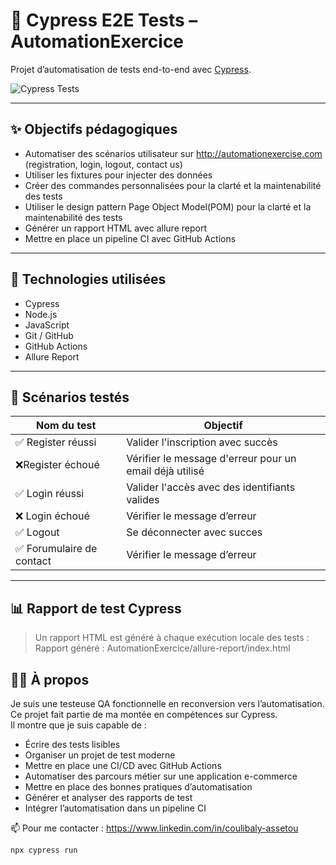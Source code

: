 
# 🧪 Cypress E2E Tests – AutomationExercice

Projet d’automatisation de tests end-to-end avec [Cypress](https://www.cypress.io/). 

![Cypress Tests](https://github.com/tatou23/cypress-tests-e2e/actions/workflows/cypress.yml/badge.svg)

---

## ✨ Objectifs pédagogiques

- Automatiser des scénarios utilisateur sur http://automationexercise.com (registration, login, logout, contact us)
- Utiliser les fixtures pour injecter des données
- Créer des commandes personnalisées pour la clarté et la maintenabilité des tests
- Utiliser le design pattern Page Object Model(POM) pour la clarté et la maintenabilité des tests
- Générer un rapport HTML avec allure report
- Mettre en place un pipeline CI avec GitHub Actions

---

## 🧰 Technologies utilisées

- Cypress
- Node.js
- JavaScript
- Git / GitHub
- GitHub Actions
- Allure Report

---

## 🧪 Scénarios testés

| Nom du test                | Objectif                                                 |
|----------------------------|-----------------------------------------------------------|
| ✅ Register réussi         | Valider l'inscription avec succès                         |
| ❌Register échoué          | Vérifier le message d'erreur pour un email déjà utilisé   |
| ✅ Login réussi            | Valider l'accès avec des identifiants valides             |
| ❌ Login échoué            | Vérifier le message d’erreur                              |
| ✅ Logout                  | Se déconnecter avec succes                                |
| ✅ Forumulaire de contact  | Vérifier le message d’erreur                              |


---

## 📊 Rapport de test Cypress

> Un rapport HTML est généré à chaque exécution locale des tests :
Rapport généré : AutomationExercice/allure-report/index.html

## 👩‍💻 À propos

Je suis une testeuse QA fonctionnelle en reconversion vers l’automatisation.  
Ce projet fait partie de ma montée en compétences sur Cypress.  
Il montre que je suis capable de :

- Écrire des tests lisibles
- Organiser un projet de test moderne
- Mettre en place une CI/CD avec GitHub Actions
- Automatiser des parcours métier sur une application e-commerce
- Mettre en place des bonnes pratiques d’automatisation
- Générer et analyser des rapports de test
- Intégrer l’automatisation dans un pipeline CI

📫 Pour me contacter : https://www.linkedin.com/in/coulibaly-assetou

```bash
npx cypress run
```
